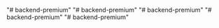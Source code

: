 "# backend-premium" 
"# backend-premium" 
"# backend-premium" 
"# backend-premium" 
"# backend-premium" 
